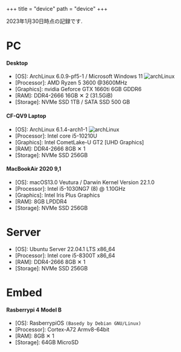 +++
title = "device"
path = "device"
+++

2023年1月30日時点の記録です.

# PC

#### Desktop

- [OS]: ArchLinux 6.0.9-pf5-1 / Microsoft Windows 11 ![archLinux](/arch8015linux.png)
- [Processor]: AMD Ryzen 5 3600 @3600MHz
- [Graphics]: nvidia Geforce GTX 1660ti 6GB GDDR6
- [RAM]: DDR4-2666 16GB ✕ 2 (31.5GiB)
- [Storage]: NVMe SSD 1TB / SATA SSD 500 GB

#### CF-QV9 Laptop
- [OS]: ArchLinux 6.1.4-arch1-1 ![archLinux](/arch8015linux.png)
- [Processor]: Intel core i5-10210U
- [Graphics]: Intel CometLake-U GT2 [UHD Graphics]
- [RAM]: DDR4-2666 8GB ✕ 1
- [Storage]: NVMe SSD 256GB

#### MacBookAir 2020 9,1

- [OS]: macOS13.0 Veutura / Darwin Kernel Version 22.1.0
- [Processor]: Intel i5-1030NG7 (8) @ 1.10GHz
- [Graphics]: Intel Iris Plus Graphics
- [RAM]: 8GB LPDDR4
- [Storage]: NVMe SSD 256GB

# Server

- [OS]: Ubuntu Server 22.04.1 LTS x86_64
- [Processor]: Intel core i5-8300T x86_64
- [RAM]: DDR4-2666 8GB ✕ 1
- [Storage]: NVMe SSD  256GB

# Embed

#### Rasberrypi 4 Model B

- [OS]: RasberrypiOS `(Basedy by Debian GNU/Linux)`
- [Processor]: Cortex-A72 Armv8-64bit
- [RAM]: 8GB ✕ 1
- [Storage]: 64GB MicroSD



